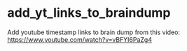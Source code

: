 # add_yt_links_to_braindump
Add youtube timestamp links to brain dump from this video: https://www.youtube.com/watch?v=vBFYI6PaZg4
